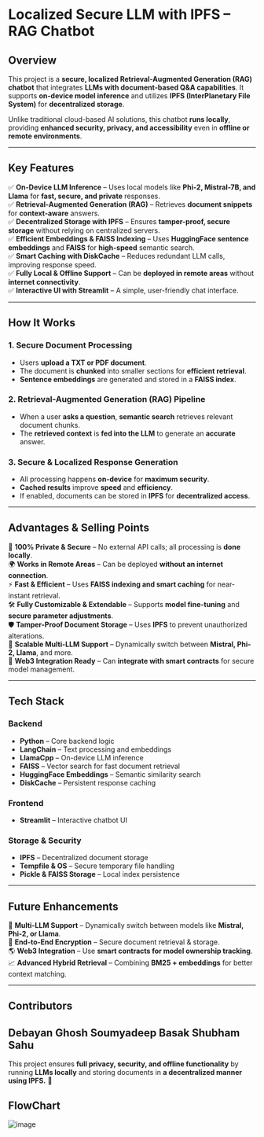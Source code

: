 # **Localized Secure LLM with IPFS – RAG Chatbot**  

## **Overview**  
This project is a **secure, localized Retrieval-Augmented Generation (RAG) chatbot** that integrates **LLMs with document-based Q&A capabilities**. It supports **on-device model inference** and utilizes **IPFS (InterPlanetary File System)** for **decentralized storage**.  

Unlike traditional cloud-based AI solutions, this chatbot **runs locally**, providing **enhanced security, privacy, and accessibility** even in **offline or remote environments**.  

---

## **Key Features**  
✅ **On-Device LLM Inference** – Uses local models like **Phi-2, Mistral-7B, and Llama** for **fast, secure, and private** responses.  
✅ **Retrieval-Augmented Generation (RAG)** – Retrieves **document snippets** for **context-aware** answers.  
✅ **Decentralized Storage with IPFS** – Ensures **tamper-proof, secure storage** without relying on centralized servers.  
✅ **Efficient Embeddings & FAISS Indexing** – Uses **HuggingFace sentence embeddings** and **FAISS** for **high-speed** semantic search.  
✅ **Smart Caching with DiskCache** – Reduces redundant LLM calls, improving response speed.  
✅ **Fully Local & Offline Support** – Can be **deployed in remote areas** without **internet connectivity**.  
✅ **Interactive UI with Streamlit** – A simple, user-friendly chat interface.  

---

## **How It Works**  

### **1. Secure Document Processing**  
- Users **upload a TXT or PDF document**.  
- The document is **chunked** into smaller sections for **efficient retrieval**.  
- **Sentence embeddings** are generated and stored in a **FAISS index**.  

### **2. Retrieval-Augmented Generation (RAG) Pipeline**  
- When a user **asks a question**, **semantic search** retrieves relevant document chunks.  
- The **retrieved context** is **fed into the LLM** to generate an **accurate** answer.  

### **3. Secure & Localized Response Generation**  
- All processing happens **on-device** for **maximum security**.  
- **Cached results** improve **speed** and **efficiency**.  
- If enabled, documents can be stored in **IPFS** for **decentralized access**.  

---

## **Advantages & Selling Points**  

🔐 **100% Private & Secure** – No external API calls; all processing is **done locally**.  
🌍 **Works in Remote Areas** – Can be deployed **without an internet connection**.  
⚡ **Fast & Efficient** – Uses **FAISS indexing and smart caching** for near-instant retrieval.  
🛠️ **Fully Customizable & Extendable** – Supports **model fine-tuning** and **secure parameter adjustments**.  
🛡️ **Tamper-Proof Document Storage** – Uses **IPFS** to prevent unauthorized alterations.  
🚀 **Scalable Multi-LLM Support** – Dynamically switch between **Mistral, Phi-2, Llama**, and more.  
🔗 **Web3 Integration Ready** – Can **integrate with smart contracts** for secure model management.  

---

## **Tech Stack**  

### **Backend**  
- **Python** – Core backend logic  
- **LangChain** – Text processing and embeddings  
- **LlamaCpp** – On-device LLM inference  
- **FAISS** – Vector search for fast document retrieval  
- **HuggingFace Embeddings** – Semantic similarity search  
- **DiskCache** – Persistent response caching  

### **Frontend**  
- **Streamlit** – Interactive chatbot UI  

### **Storage & Security**  
- **IPFS** – Decentralized document storage  
- **Tempfile & OS** – Secure temporary file handling  
- **Pickle & FAISS Storage** – Local index persistence  

---

## **Future Enhancements**  

🚀 **Multi-LLM Support** – Dynamically switch between models like **Mistral, Phi-2, or Llama**.  
🔐 **End-to-End Encryption** – Secure document retrieval & storage.  
🌎 **Web3 Integration** – Use **smart contracts for model ownership tracking**.  
📈 **Advanced Hybrid Retrieval** – Combining **BM25 + embeddings** for better context matching.  

---

## **Contributors**  
Debayan Ghosh
Soumyadeep Basak 
Shubham Sahu
---

This project ensures **full privacy, security, and offline functionality** by running **LLMs locally** and storing documents in **a decentralized manner using IPFS.** 🚀  

## **FlowChart**
![image](https://github.com/user-attachments/assets/11c8b6a9-c5a3-4730-b68e-1845df845d14)

